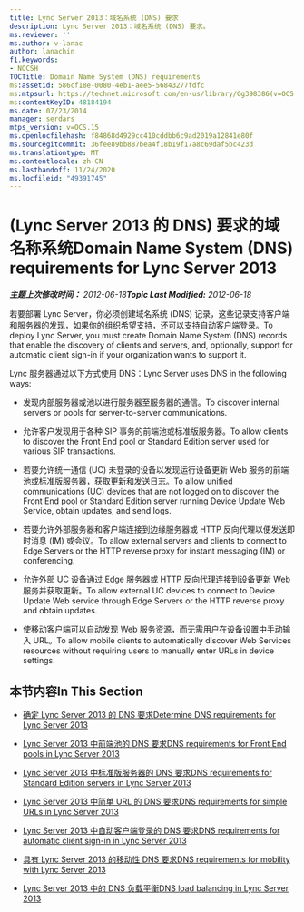```yaml
---
title: Lync Server 2013：域名系统 (DNS) 要求
description: Lync Server 2013：域名系统 (DNS) 要求。
ms.reviewer: ''
ms.author: v-lanac
author: lanachin
f1.keywords:
- NOCSH
TOCTitle: Domain Name System (DNS) requirements
ms:assetid: 586cf18e-0080-4eb1-aee5-56843277fdfc
ms:mtpsurl: https://technet.microsoft.com/en-us/library/Gg398386(v=OCS.15)
ms:contentKeyID: 48184194
ms.date: 07/23/2014
manager: serdars
mtps_version: v=OCS.15
ms.openlocfilehash: f84868d4929cc410cddbb6c9ad2019a12841e80f
ms.sourcegitcommit: 36fee89bb887bea4f18b19f17a8c69daf5bc423d
ms.translationtype: MT
ms.contentlocale: zh-CN
ms.lasthandoff: 11/24/2020
ms.locfileid: "49391745"
---
```

# <a name="domain-name-system-dns-requirements-for-lync-server-2013"></a><span data-ttu-id="96646-103"> (Lync Server 2013 的 DNS) 要求的域名称系统</span><span class="sxs-lookup"><span data-stu-id="96646-103">Domain Name System (DNS) requirements for Lync Server 2013</span></span>

<div data-xmlns="http://www.w3.org/1999/xhtml">

<div class="topic" data-xmlns="http://www.w3.org/1999/xhtml" data-msxsl="urn:schemas-microsoft-com:xslt" data-cs="https://msdn.microsoft.com/">

<div data-asp="https://msdn2.microsoft.com/asp">



</div>

<div id="mainSection">

<div id="mainBody"><span data-ttu-id="96646-104">

<span> </span></span><span class="sxs-lookup"><span data-stu-id="96646-104">

<span> </span></span></span>

<span data-ttu-id="96646-105">_**主题上次修改时间：** 2012-06-18_</span><span class="sxs-lookup"><span data-stu-id="96646-105">_**Topic Last Modified:** 2012-06-18_</span></span>

<span data-ttu-id="96646-106">若要部署 Lync Server，你必须创建域名系统 (DNS) 记录，这些记录支持客户端和服务器的发现，如果你的组织希望支持，还可以支持自动客户端登录。</span><span class="sxs-lookup"><span data-stu-id="96646-106">To deploy Lync Server, you must create Domain Name System (DNS) records that enable the discovery of clients and servers, and, optionally, support for automatic client sign-in if your organization wants to support it.</span></span>

<span data-ttu-id="96646-107">Lync 服务器通过以下方式使用 DNS：</span><span class="sxs-lookup"><span data-stu-id="96646-107">Lync Server uses DNS in the following ways:</span></span>

  - <span data-ttu-id="96646-108">发现内部服务器或池以进行服务器至服务器的通信。</span><span class="sxs-lookup"><span data-stu-id="96646-108">To discover internal servers or pools for server-to-server communications.</span></span>

  - <span data-ttu-id="96646-109">允许客户发现用于各种 SIP 事务的前端池或标准版服务器。</span><span class="sxs-lookup"><span data-stu-id="96646-109">To allow clients to discover the Front End pool or Standard Edition server used for various SIP transactions.</span></span>

  - <span data-ttu-id="96646-110">若要允许统一通信 (UC) 未登录的设备以发现运行设备更新 Web 服务的前端池或标准版服务器，获取更新和发送日志。</span><span class="sxs-lookup"><span data-stu-id="96646-110">To allow unified communications (UC) devices that are not logged on to discover the Front End pool or Standard Edition server running Device Update Web Service, obtain updates, and send logs.</span></span>

  - <span data-ttu-id="96646-111">若要允许外部服务器和客户端连接到边缘服务器或 HTTP 反向代理以便发送即时消息 (IM) 或会议。</span><span class="sxs-lookup"><span data-stu-id="96646-111">To allow external servers and clients to connect to Edge Servers or the HTTP reverse proxy for instant messaging (IM) or conferencing.</span></span>

  - <span data-ttu-id="96646-112">允许外部 UC 设备通过 Edge 服务器或 HTTP 反向代理连接到设备更新 Web 服务并获取更新。</span><span class="sxs-lookup"><span data-stu-id="96646-112">To allow external UC devices to connect to Device Update Web service through Edge Servers or the HTTP reverse proxy and obtain updates.</span></span>

  - <span data-ttu-id="96646-113">使移动客户端可以自动发现 Web 服务资源，而无需用户在设备设置中手动输入 URL。</span><span class="sxs-lookup"><span data-stu-id="96646-113">To allow mobile clients to automatically discover Web Services resources without requiring users to manually enter URLs in device settings.</span></span>

<div>

## <a name="in-this-section"></a><span data-ttu-id="96646-114">本节内容</span><span class="sxs-lookup"><span data-stu-id="96646-114">In This Section</span></span>

  - [<span data-ttu-id="96646-115">确定 Lync Server 2013 的 DNS 要求</span><span class="sxs-lookup"><span data-stu-id="96646-115">Determine DNS requirements for Lync Server 2013</span></span>](lync-server-2013-determine-dns-requirements.md)

  - [<span data-ttu-id="96646-116">Lync Server 2013 中前端池的 DNS 要求</span><span class="sxs-lookup"><span data-stu-id="96646-116">DNS requirements for Front End pools in Lync Server 2013</span></span>](lync-server-2013-dns-requirements-for-front-end-pools.md)

  - [<span data-ttu-id="96646-117">Lync Server 2013 中标准版服务器的 DNS 要求</span><span class="sxs-lookup"><span data-stu-id="96646-117">DNS requirements for Standard Edition servers in Lync Server 2013</span></span>](lync-server-2013-dns-requirements-for-standard-edition-servers.md)

  - [<span data-ttu-id="96646-118">Lync Server 2013 中简单 URL 的 DNS 要求</span><span class="sxs-lookup"><span data-stu-id="96646-118">DNS requirements for simple URLs in Lync Server 2013</span></span>](lync-server-2013-dns-requirements-for-simple-urls.md)

  - [<span data-ttu-id="96646-119">Lync Server 2013 中自动客户端登录的 DNS 要求</span><span class="sxs-lookup"><span data-stu-id="96646-119">DNS requirements for automatic client sign-in in Lync Server 2013</span></span>](lync-server-2013-dns-requirements-for-automatic-client-sign-in.md)

  - [<span data-ttu-id="96646-120">具有 Lync Server 2013 的移动性 DNS 要求</span><span class="sxs-lookup"><span data-stu-id="96646-120">DNS requirements for mobility with Lync Server 2013</span></span>](lync-server-2013-dns-requirements-for-mobility.md)

  - [<span data-ttu-id="96646-121">Lync Server 2013 中的 DNS 负载平衡</span><span class="sxs-lookup"><span data-stu-id="96646-121">DNS load balancing in Lync Server 2013</span></span>](lync-server-2013-dns-load-balancing.md)

<span data-ttu-id="96646-122"></div>

</div>

<span> </span>

</div>

</div>

</span><span class="sxs-lookup"><span data-stu-id="96646-122"></div>

</div>

<span> </span>

</div>

</div>

</span></span></div>

